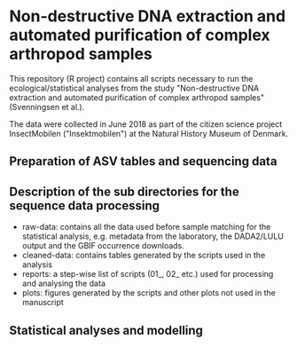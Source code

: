 # Non-destructive DNA extraction and automated purification of complex arthropod samples #

This repository (R project) contains all scripts necessary to run the ecological/statistical analyses from the study "Non-destructive DNA extraction and automated purification of complex arthropod samples" (Svenningsen et al.).

The data were collected in June 2018 as part of the citizen science project InsectMobilen ("Insektmobilen") at the Natural History Museum of Denmark. 

## Preparation of ASV tables and sequencing data ##

## Description of the sub directories for the sequence data processing ##

* raw-data: contains all the data used before sample matching for the statistical analysis, e.g. metadata from the laboratory, the DADA2/LULU output and the GBIF occurrence downloads. 
* cleaned-data: contains tables generated by the scripts used in the analysis
* reports: a step-wise list of scripts (01_, 02_ etc.) used for processing and analysing the data
* plots: figures generated by the scripts and other plots not used in the manuscript

## Statistical analyses and modelling ##
